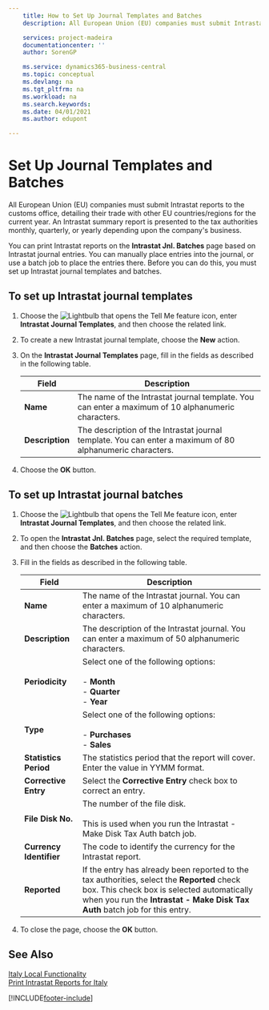 ```yaml
---
    title: How to Set Up Journal Templates and Batches
    description: All European Union (EU) companies must submit Intrastat reports to the customs office, detailing their trade with other EU countries/regions for the current year.

    services: project-madeira 
    documentationcenter: ''
    author: SorenGP

    ms.service: dynamics365-business-central
    ms.topic: conceptual
    ms.devlang: na
    ms.tgt_pltfrm: na
    ms.workload: na
    ms.search.keywords:
    ms.date: 04/01/2021
    ms.author: edupont

---
```

# Set Up Journal Templates and Batches
All European Union (EU) companies must submit Intrastat reports to the customs office, detailing their trade with other EU countries/regions for the current year. An Intrastat summary report is presented to the tax authorities monthly, quarterly, or yearly depending upon the company's business.  

You can print Intrastat reports on the **Intrastat Jnl. Batches** page based on Intrastat journal entries. You can manually place entries into the journal, or use a batch job to place the entries there. Before you can do this, you must set up Intrastat journal templates and batches.  

## To set up Intrastat journal templates  

1.  Choose the ![Lightbulb that opens the Tell Me feature](../../media/ui-search/search_small.png "Tell me what you want to do") icon, enter **Intrastat Journal Templates**, and then choose the related link.  
2.  To create a new Intrastat journal template, choose the **New** action.  
3.  On the **Intrastat Journal Templates** page, fill in the fields as described in the following table.  

    |Field|Description|  
    |---------------------------------|---------------------------------------|  
    |**Name**|The name of the Intrastat journal template. You can enter a maximum of 10 alphanumeric characters.|  
    |**Description**|The description of the Intrastat journal template. You can enter a maximum of 80 alphanumeric characters.|  

4.  Choose the **OK** button.  

## To set up Intrastat journal batches  

1.  Choose the ![Lightbulb that opens the Tell Me feature](../../media/ui-search/search_small.png "Tell me what you want to do") icon, enter **Intrastat Journal Templates**, and then choose the related link.  
2.  To open the **Intrastat Jnl. Batches** page, select the required template, and then choose the **Batches** action.  
3.  Fill in the fields as described in the following table.  

    |Field|Description|  
    |---------------------------------|---------------------------------------|  
    |**Name**|The name of the Intrastat journal. You can enter a maximum of 10 alphanumeric characters.|  
    |**Description**|The description of the Intrastat journal. You can enter a maximum of 50 alphanumeric characters.|  
    |**Periodicity**|Select one of the following options:<br /><br /> -   **Month**<br />-   **Quarter**<br />-   **Year**|  
    |**Type**|Select one of the following options:<br /><br /> -   **Purchases**<br />-   **Sales**|  
    |**Statistics Period**|The statistics period that the report will cover. Enter the value in YYMM format.|  
    |**Corrective Entry**|Select the **Corrective Entry** check box to correct an entry.|  
    |**File Disk No.**|The number of the file disk.<br /><br /> This is used when you run the Intrastat - Make Disk Tax Auth batch job.|  
    |**Currency Identifier**|The code to identify the currency for the Intrastat report.|  
    |**Reported**|If the entry has already been reported to the tax authorities, select the **Reported** check box. This check box is selected automatically when you run the **Intrastat - Make Disk Tax Auth** batch job for this entry.|  

4.  To close the page, choose the **OK** button.  

## See Also  
  [Italy Local Functionality](italy-local-functionality.md)   
 [Print Intrastat Reports for Italy](how-to-print-intrastat-reports-for-italy.md)


[!INCLUDE[footer-include](../../includes/footer-banner.md)]